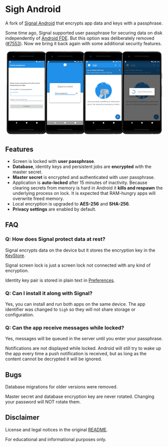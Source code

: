 # Sigh Android

A fork of [Signal Android](https://github.com/signalapp/Signal-Android) that encrypts app data and keys with a passphrase.

Some time ago, Signal supported user passphrase for securing data on disk independently of [Android FDE](https://source.android.com/security/encryption/full-disk). But this option was deliberately removed ([#7553](https://github.com/signalapp/Signal-Android/issues/7553)). Now we bring it back again with some additional security features.

![screenshots](artwork/screenshots.png)

## Features

* Screen is locked with **user passphrase**.
* **Database**, identity keys and persistent jobs are **encrypted** with the master secret.
* **Master secret** is encrypted and authenticated with user passphrase.
* Application is **auto-locked** after 15 minutes of inactivity. Because clearing secrets from memory is hard in Android it **kills and respawn** the underlying process on lock. It is expected that RAM-hungry apps will overwrite freed memory.
* Local encryption is upgraded to **AES-256** and **SHA-256**.
* **Privacy settings** are enabled by default.

## FAQ

### Q: How does Signal protect data at rest?

Signal encrypts data on the device but it stores the encryption key in the [KeyStore](https://developer.android.com/training/articles/keystore).

Signal screen lock is just a screen lock not connected with any kind of encryption.

Identity key pair is stored in plain text in [Preferences](https://developer.android.com/training/data-storage/shared-preferences).

### Q: Can I install it along with Signal?

Yes, you can install and run both apps on the same device. The app identifier was changed to `Sigh` so they will not share storage or configuration.

### Q: Can the app receive messages while locked?

Yes, messages will be queued in the server until you enter your passphrase.

Notifications are not displayed while locked. Android will still try to wake up the app every time a push notification is received, but as long as the content cannot be decrypted it will be ignored.

## Bugs

Database migrations for older versions were removed.

Master secret and database encryption key are never rotated. Changing your password will NOT rotate them.

## Disclaimer

License and legal notices in the original [README](README-ORIG.md).

For educational and informational purposes only.
